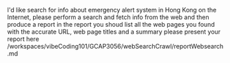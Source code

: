 I'd like search for info about emergency alert system in Hong Kong on the Internet, 
please perform a search and fetch info from the web and then produce a report
in the report you shoud list all the web pages you found with the accurate URL, web page titles and a summary 
please present your report here /workspaces/vibeCoding101/GCAP3056/webSearchCrawl/reportWebsearch.md